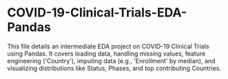 # COVID-19-Clinical-Trials-EDA-Pandas
This file details an intermediate EDA project on COVID-19 Clinical Trials using Pandas. It covers loading data, handling missing values, feature engineering ('Country'), imputing data (e.g., 'Enrollment' by median), and visualizing distributions like Status, Phases, and top contributing Countries.
